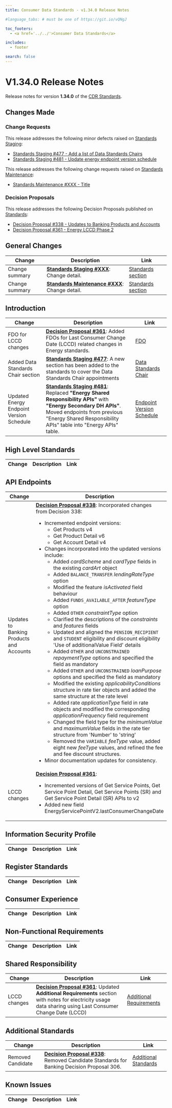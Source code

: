 ```yaml
---
title: Consumer Data Standards - v1.34.0 Release Notes

#language_tabs: # must be one of https://git.io/vQNgJ

toc_footers:
  - <a href='../../'>Consumer Data Standards</a>

includes:
  - footer

search: false
---
```


# V1.34.0 Release Notes
Release notes for version **1.34.0** of the [CDR Standards](../../).

## Changes Made
### Change Requests

This release addresses the following minor defects raised on [Standards Staging](https://github.com/ConsumerDataStandardsAustralia/standards-staging/issues):

- [Standards Staging #477 - Add a list of Data Standards Chairs](https://github.com/ConsumerDataStandardsAustralia/standards-staging/issues/477)
- [Standards Staging #481 - Update energy endpoint version schedule](https://github.com/ConsumerDataStandardsAustralia/standards-staging/issues/XXX)

This release addresses the following change requests raised on [Standards Maintenance](https://github.com/ConsumerDataStandardsAustralia/standards-maintenance/issues):

- [Standards Maintenance #XXX - Title](https://github.com/ConsumerDataStandardsAustralia/standards-maintenance/issues/XXX)


### Decision Proposals
This release addresses the following Decision Proposals published on [Standards](https://github.com/ConsumerDataStandardsAustralia/standards/issues):

- [Decision Proposal #338 - Updates to Banking Products and Accounts](https://github.com/ConsumerDataStandardsAustralia/standards/issues/338)
- [Decision Proposal #361 - Energy LCCD Phase 2](https://github.com/ConsumerDataStandardsAustralia/standards/issues/361)


## General Changes
|Change|Description|Link|
|------|-----------|----|
| Change summary | [**Standards Staging #XXX**](https://github.com/ConsumerDataStandardsAustralia/standards-staging/issues/XXX): Change detail. | [Standards section](../../#section)
| Change summary | [**Standards Maintenance #XXX**](https://github.com/ConsumerDataStandardsAustralia/standards-maintenance/issues/XXX): Change detail. | [Standards section](../../#section)


## Introduction
|Change|Description|Link|
|------|-----------|----|
| FDO for LCCD changes | [**Decision Proposal #361**](https://github.com/ConsumerDataStandardsAustralia/standards/issues/361): Added FDOs for Last Consumer Change Date (LCCD) related changes in Energy standards. | [FDO](../../#future-dated-obligations)
| Added Data Standards Chair section | [**Standards Staging #477**](https://github.com/ConsumerDataStandardsAustralia/standards-staging/issues/477): A new section has been added to the standards to cover the Data Standards Chair appointments | [Data Standards Chair](../../#data-standards-chair)
| Updated Energy Endpoint Version Schedule | [**Standards Staging #481**](https://github.com/ConsumerDataStandardsAustralia/standards-staging/issues/481): Replaced **"Energy Shared Responsibility APIs"** with **"Energy Secondary DH APIs"**. Moved endpoints from previous "Energy Shared Responsibility APIs" table into "Energy APIs" table. | [Endpoint Version Schedule](../../#endpoint-version-schedule)

## High Level Standards
|Change|Description|Link|
|------|-----------|----|


## API Endpoints
|Change|Description|Link|
|------|-----------|----|
| Updates to Banking Products and Accounts | [**Decision Proposal #338**](https://github.com/ConsumerDataStandardsAustralia/standards/issues/338): Incorporated changes from Decision 338:<ul><li>Incremented endpoint versions:<ul><li>Get Products v4</li><li>Get Product Detail v6</li><li>Get Account Detail v4</li></ul></li><li>Changes incorporated into the updated versions include:<ul><li>Added _cardScheme_ and _cardType_ fields in the existing _cardArt_ object</li><li>Added `BALANCE_TRANSFER` _lendingRateType_ option</li><li>Modified the feature _isActivated_ field behaviour</li><li>Added `FUNDS_AVAILABLE_AFTER` _featureType_ option</li><li>Added `OTHER` _constraintType_ option</li><li>Clarified the descriptions of the _constraints_ and _features_ fields</li><li>Updated and aligned the `PENSION_RECIPIENT` and `STUDENT` eligibility and discount eligibility 'Use of additionalValue Field' details</li><li>Added `OTHER` and `UNCONSTRAINED` _repaymentType_ options and specified the field as mandatory</li><li>Added `OTHER` and `UNCONSTRAINED` _loanPurpose_ options and specified the field as mandatory</li><li>Modified the existing _applicabilityConditions_ structure in rate tier objects and added the same structure at the rate level</li><li>Added rate _applicationType_ field in rate objects and modified the corresponding _applicationFrequency_ field requirement</li><li>Changed the field type for the _minimumValue_ and _maximumValue_ fields in the rate tier structure from 'Number' to 'string'</li><li>Removed the `VARIABLE` _feeType_ value, added eight new _feeType_ values, and refined the fee and fee discount structures.</li></ul></li><li>Minor documentation updates for consistency.</li></ul> | [Banking APIs](../../#banking-apis)
| LCCD changes | [**Decision Proposal #361**](https://github.com/ConsumerDataStandardsAustralia/standards/issues/361): <ul><li>Incremented versions of Get Service Points, Get Service Point Detail, Get Service Points (SR) and Get Service Point Detail (SR) APIs to v2</li><li>Added new field EnergyServicePointV2.lastConsumerChangeDate</li></ul> | [Energy APIs](../../#energy-apis), [Energy SDH APIs](../../#energy-secondary-dh-apis)


## Information Security Profile
|Change|Description|Link|
|------|-----------|----|


## Register Standards
|Change|Description|Link|
|------|-----------|----|


## Consumer Experience
|Change|Description|Link|
|------|-----------|----|


## Non-Functional Requirements
|Change|Description|Link|
|------|-----------|----|


## Shared Responsibility
|Change|Description|Link|
|------|-----------|----|
| LCCD changes | [**Decision Proposal #361**](https://github.com/ConsumerDataStandardsAustralia/standards/issues/361): Updated **Additional Requirements** section with notes for electricity usage data sharing using Last Consumer Change Date (LCCD) | [Additional Requirements](../../#additional-requirements)

## Additional Standards
|Change|Description|Link|
|------|-----------|----|
| Removed Candidate | [**Decision Proposal #338**](https://github.com/ConsumerDataStandardsAustralia/standards/issues/338): Removed Candidate Standards for Banking Decision Proposal 306. | [Additional Standards](../../#additional-standards)


## Known Issues
|Change|Description|Link|
|------|-----------|----|

